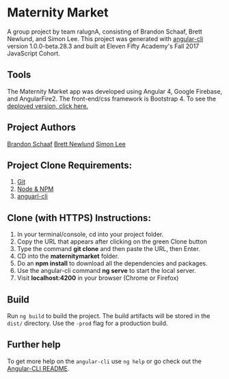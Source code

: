# Maternity Market

A group project by team ralugnA, consisting of Brandon Schaaf, Brett Newlund, and Simon Lee. This project was generated with [angular-cli](https://github.com/angular/angular-cli) version 1.0.0-beta.28.3 and built at Eleven Fifty Academy's Fall 2017 JavaScript Cohort.

## Tools
The Maternity Market app was developed using Angular 4, Google Firebase, and AngularFire2. The front-end/css framework is Bootstrap 4. To see the  [deployed version, click here.](https://maternity1150.firebaseapp.com/)

## Project Authors

[Brandon Schaaf](https://BrandonSchaaf.github.io)
[Brett Newlund](https://bmnewlund.github.io)
[Simon Lee](https://simonhlee97.github.io)

## Project Clone Requirements:
1. [Git](https://git-scm.com/)
2. [Node & NPM](https://nodejs.org/)
3. [anguarl-cli](https://cli.angular.io/)

## Clone (with HTTPS) Instructions:
1. In your terminal/console, cd into your project folder.
2. Copy the URL that appears after clicking on the green Clone button
3. Type the command **git clone** and then paste the URL, then Enter.
5. CD into the **maternitymarket** folder.
6. Do an **npm install** to download all the dependencies and packages.
7. Use the angular-cli command **ng serve** to start the local server.
8. Visit **localhost:4200** in your browser (Chrome or Firefox)

## Build

Run `ng build` to build the project. The build artifacts will be stored in the `dist/` directory. Use the `-prod` flag for a production build.

## Further help

To get more help on the `angular-cli` use `ng help` or go check out the [Angular-CLI README](https://github.com/angular/angular-cli/blob/master/README.md).
